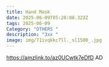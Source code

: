 ```yaml
---
title: Hand Mask
date: 2025-06-09T05:28:08.322Z
tags: 2025-06-09
Category: "OTHERS "
description: "3xx "
image: img/71ivqkkc7ll._sl1500_.jpg
---
```

https://amzlink.to/az0UCwtk7eDfD AD